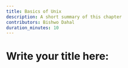 ```yaml
---
title: Basics of Unix
description: A short summary of this chapter
contributors: Bishwo Dahal
duration_minutes: 10
---
```


# Write your title here: 

